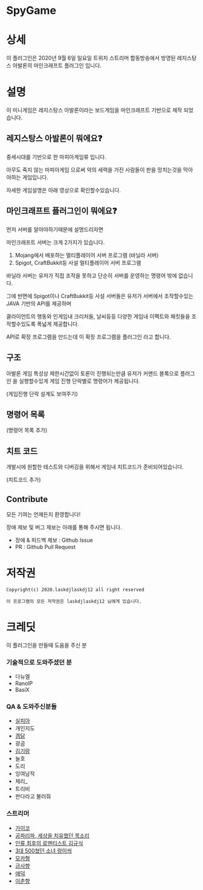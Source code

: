 # SpyGame

# 상세 

이 플러그인은 2020년 9월 6일 일요일 트위치 스트리머 합동방송에서 방영된 
레지스탕스 아발론의 마인크래프트 플러그인 입니다. 


# 설명
이 미니게임은 레지스탕스 아발론이라는 보드게임을 마인크래프트 기반으로 제작 되었습니다.

## 레지스탕스 아발론이 뭐에요❓
중세시대를 기반으로 한 마피아게임류 입니다.

아무도 죽지 않는 마피아게임 으로써 악의 세력을 가진 사람들이 판을 망치는것을 막아야하는 게임입니다.

자세한 게임설명은 아래 영상으로 확인할수있습니다.


## 마인크래프트 플러그인이 뭐에요❓
먼저 서버를 알아야하기때문에 설명드리자면

마인크래프트 서버는 크게 2가지가 있습니다.

1. Mojang에서 배포하는 멀티플레이어 서버 프로그램 (바닐라 서버)
2. Spigot, CraftBukkit등 사설 멀티플레이어 서버 프로그램

바닐라 서버는 유저가 직접 조작을 못하고 단순히 서버를 운영하는 명령어 밖에 없습니다.

그에 반면에 Spigot이나 CraftBukkit등 사설 서버들은 유저가 서버에서 조작할수있는 JAVA 기반의 API를 제공하며

클라이언트의 행동와 인게임내 크리처들, 날씨등등 다양한 게임내 이펙트와 패킷들을 조작할수있도록 폭넓게 제공합니다.

API로 확장 프로그램을 만드는데 이 확장 프로그램을 플러그인 라고 합니다.


## 구조

아발론 게임 특성상 제한시간없이 토론이 진행되는만큼
유저가 커맨드 블록으로 플러그인 을 실행할수있게
게임 진행 단락별로 명령어가 제공됩니다.

(게임진행 단락 설계도 보여주기)


## 명령어 목록

(명령어 목록 추가)

## 치트 코드
개발시에 원할한 테스트와 디버깅을 위해서 게임내 치트코드가 준비되어있습니다.

(치트코드 추가)

## Contribute
모든 기여는 언제든지 환영합니다!

장애 제보 및 버그 제보는 아래를 통해 주시면 됩니다.

* 장애 & 피드백 제보 : Github Issue 
* PR : Github Pull Request

# 저작권

```
Copyright(c) 2020.laskdjlaskdj12 all right reserved

이 프로그램의 모든 저작권은 laskdjlaskdj12 님에게 있습니다.
```

# 크레딧
이 플러그인을 만들때 도움을 주신 분

### 기술적으로 도와주셨던 분
- 다뉴엘
- RanolP
- BasiX


### QA & 도와주신분들
 - [실피아](https://www.twitch.tv/leegw15)
 - 개인지도
 - [겜닭](https://www.twitch.tv/poi124)
 - 광곰
 - [김기랑](https://www.twitch.tv/kimgirang)
 - 늘호
 - 도리
 - 잉여남작
 - 체리_
 - 트리비
 - 판다라고 불러줘

### 스트리머
  - [가이코](https://www.twitch.tv/pymyp2288)
  - [공파리파, 세상을 치유했던 목소리](https://www.twitch.tv/gongparipa)
  - [인류 최후의 로멘티스트 김규식](https://www.youtube.com/channel/UC_eXONnL5HKKTpa6_t4BTOw)
  - [3대 500쳤던 소녀 랑이씌](https://www.twitch.tv/rang0210)
  - [모카형](https://www.twitch.tv/oilj_far)
  - [금사향](https://www.twitch.tv/sah_yang)
  - [애덕](https://www.twitch.tv/aduck09)
  - [이춘향](https://www.twitch.tv/leechunhyang)
